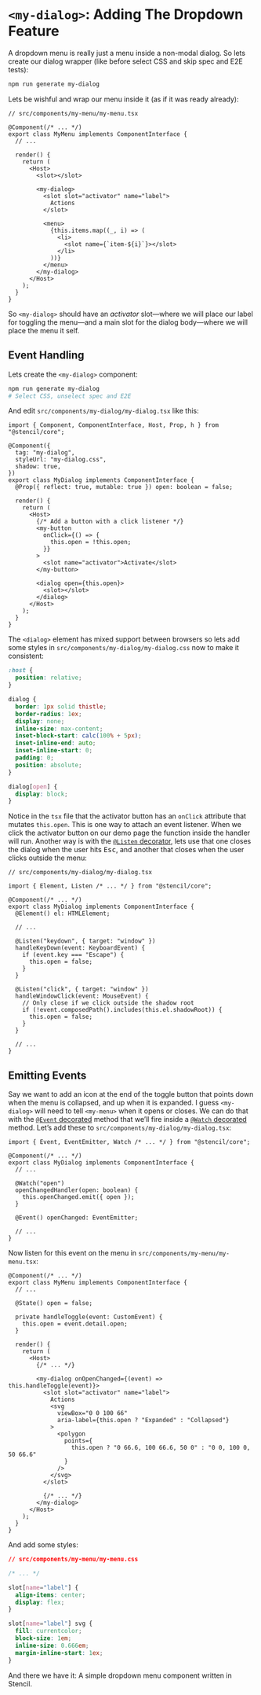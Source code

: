 # `<my-dialog>`: Adding The Dropdown Feature

A dropdown menu is really just a menu inside a non-modal dialog. So
lets create our dialog wrapper (like before select CSS and skip spec
and E2E tests):

```bash
npm run generate my-dialog
```

Lets be wishful and wrap our menu inside it (as if it was ready
already):

```tsx
// src/components/my-menu/my-menu.tsx

@Component(/* ... */)
export class MyMenu implements ComponentInterface {
  // ...

  render() {
    return (
      <Host>
        <slot></slot>

        <my-dialog>
          <slot slot="activator" name="label">
            Actions
          </slot>

          <menu>
            {this.items.map((_, i) => (
              <li>
                <slot name={`item-${i}`}></slot>
              </li>
            ))}
          </menu>
        </my-dialog>
      </Host>
    );
  }
}
```

So `<my-dialog>` should have an _activator_ slot—where we will place
our label for toggling the menu—and a main slot for the dialog
body—where we will place the menu it self.

## Event Handling

Lets create the `<my-dialog>` component:

```bash
npm run generate my-dialog
# Select CSS, unselect spec and E2E
```

And edit `src/components/my-dialog/my-dialog.tsx` like this:

```tsx
import { Component, ComponentInterface, Host, Prop, h } from "@stencil/core";

@Component({
  tag: "my-dialog",
  styleUrl: "my-dialog.css",
  shadow: true,
})
export class MyDialog implements ComponentInterface {
  @Prop({ reflect: true, mutable: true }) open: boolean = false;

  render() {
    return (
      <Host>
        {/* Add a button with a click listener */}
        <my-button
          onClick={() => {
            this.open = !this.open;
          }}
        >
          <slot name="activator">Activate</slot>
        </my-button>

        <dialog open={this.open}>
          <slot></slot>
        </dialog>
      </Host>
    );
  }
}
```

The `<dialog>` element has mixed support between browsers so lets add
some styles in `src/components/my-dialog/my-dialog.css` now to make it
consistent:

```css
:host {
  position: relative;
}

dialog {
  border: 1px solid thistle;
  border-radius: 1ex;
  display: none;
  inline-size: max-content;
  inset-block-start: calc(100% + 5px);
  inset-inline-end: auto;
  inset-inline-start: 0;
  padding: 0;
  position: absolute;
}

dialog[open] {
  display: block;
}
```

Notice in the `tsx` file that the activator button has an `onClick`
attribute that mutates `this.open`. This is one way to attach an event
listener. When we click the activator button on our demo page the
function inside the handler will run. Another way is with the
[`@Listen` decorator][listen-decorator], lets use that one closes the
dialog when the user hits <kbd>Esc</kbd>, and another that closes when
the user clicks outside the menu:

```tsx
// src/components/my-dialog/my-dialog.tsx

import { Element, Listen /* ... */ } from "@stencil/core";

@Component(/* ... */)
export class MyDialog implements ComponentInterface {
  @Element() el: HTMLElement;

  // ...

  @Listen("keydown", { target: "window" })
  handleKeyDown(event: KeyboardEvent) {
    if (event.key === "Escape") {
      this.open = false;
    }
  }

  @Listen("click", { target: "window" })
  handleWindowClick(event: MouseEvent) {
    // Only close if we click outside the shadow root
    if (!event.composedPath().includes(this.el.shadowRoot)) {
      this.open = false;
    }
  }

  // ...
}
```

## Emitting Events

Say we want to add an icon at the end of the toggle button that points
down when the menu is collapsed, and up when it is expanded. I guess
`<my-dialog>` will need to tell `<my-menu>` when it opens or closes.
We can do that with the [`@Event` decorated][event-decorator] method
that we’ll fire inside a [`@Watch` decorated][watch-decorator] method.
Let’s add these to `src/components/my-dialog/my-dialog.tsx`:

```tsx
import { Event, EventEmitter, Watch /* ... */ } from "@stencil/core";

@Component(/* ... */)
export class MyDialog implements ComponentInterface {
  // ...

  @Watch("open")
  openChangedHandler(open: boolean) {
    this.openChanged.emit({ open });
  }

  @Event() openChanged: EventEmitter;

  // ...
}
```

Now listen for this event on the menu in
`src/components/my-menu/my-menu.tsx`:

```tsx
@Component(/* ... */)
export class MyMenu implements ComponentInterface {
  // ...

  @State() open = false;

  private handleToggle(event: CustomEvent) {
    this.open = event.detail.open;
  }

  render() {
    return (
      <Host>
        {/* ... */}

        <my-dialog onOpenChanged={(event) => this.handleToggle(event)}>
          <slot slot="activator" name="label">
            Actions
            <svg
              viewBox="0 0 100 66"
              aria-label={this.open ? "Expanded" : "Collapsed"}
            >
              <polygon
                points={
                  this.open ? "0 66.6, 100 66.6, 50 0" : "0 0, 100 0, 50 66.6"
                }
              />
            </svg>
          </slot>

          {/* ... */}
        </my-dialog>
      </Host>
    );
  }
}
```

And add some styles:

```css
// src/components/my-menu/my-menu.css

/* ... */

slot[name="label"] {
  align-items: center;
  display: flex;
}

slot[name="label"] svg {
  fill: currentcolor;
  block-size: 1em;
  inline-size: 0.666em;
  margin-inline-start: 1ex;
}
```

And there we have it: A simple dropdown menu component written in
Stencil.

[event-decorator]: https://stenciljs.com/docs/events#event-decorator
[listen-decorator]: https://stenciljs.com/docs/events#listen-decorator
[watch-decorator]: https://stenciljs.com/docs/reactive-data#watch-decorator
